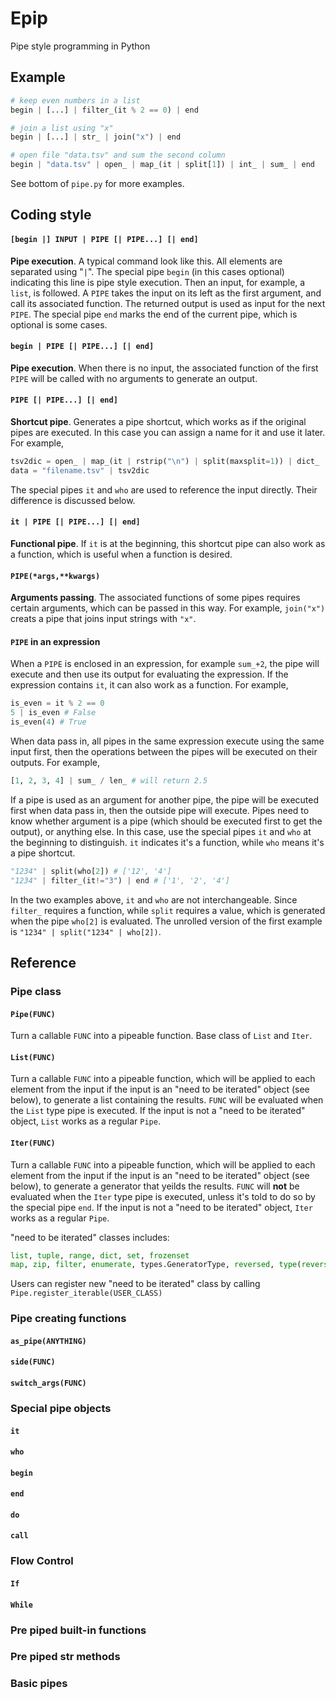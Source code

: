 # Epip
Pipe style programming in Python

## Example
```python
# keep even numbers in a list
begin | [...] | filter_(it % 2 == 0) | end

# join a list using "x"
begin | [...] | str_ | join("x") | end

# open file "data.tsv" and sum the second column
begin | "data.tsv" | open_ | map_(it | split[1]) | int_ | sum_ | end
```

See bottom of `pipe.py` for more examples.

## Coding style

#### `[begin |] INPUT | PIPE [| PIPE...] [| end]`
**Pipe execution**. A typical command look like this. All elements are separated using "`|`".
The special pipe `begin` (in this cases optional) indicating this line is pipe style execution.
Then an input, for example, a `list`, is followed. A `PIPE` takes the input on its left as the first argument,
and call its associated function. The returned output is used as input for the next `PIPE`.
The special pipe `end` marks the end of the current pipe, which is optional is some cases.

#### `begin | PIPE [| PIPE...] [| end]`
**Pipe execution**. When there is no input, the associated function of the first `PIPE` will be called with no arguments to generate an output.

#### `PIPE [| PIPE...] [| end]`
**Shortcut pipe**. Generates a pipe shortcut, which works as if the original pipes are executed.
In this case you can assign a name for it and use it later. For example,
```python
tsv2dic = open_ | map_(it | rstrip("\n") | split(maxsplit=1)) | dict_
data = "filename.tsv" | tsv2dic
```
The special pipes `it` and `who` are used to reference the input directly. Their difference is discussed below.

#### `it | PIPE [| PIPE...] [| end]`
**Functional pipe**. If `it` is at the beginning, this shortcut pipe can also work as a function, which is useful when a function is desired.

#### `PIPE(*args,**kwargs)`
**Arguments passing**. The associated functions of some pipes requires certain arguments, which can be passed in this way.
For example, `join("x")` creats a pipe that joins input strings with `"x"`.

#### `PIPE` in an expression
When a `PIPE` is enclosed in an expression, for example `sum_+2`, the pipe will execute and then use its output for evaluating the expression.
If the expression contains `it`, it can also work as a function. For example,
```python
is_even = it % 2 == 0
5 | is_even # False
is_even(4) # True
```
When data pass in, all pipes in the same expression execute using the same input first, then the operations between the pipes will be executed on their outputs. For example,
```python
[1, 2, 3, 4] | sum_ / len_ # will return 2.5
```
If a pipe is used as an argument for another pipe, the pipe will be executed first when data pass in, then the outside pipe will execute.
Pipes need to know whether argument is a pipe (which should be executed first to get the output), or anything else. In this case, use the
special pipes `it` and `who` at the beginning to distinguish. `it` indicates it's a function, while `who` means it's a pipe shortcut.
```python
"1234" | split(who[2]) # ['12', '4']
"1234" | filter_(it!="3") | end # ['1', '2', '4']
```
In the two examples above, `it` and `who` are not interchangeable. Since `filter_` requires a function, while `split` requires a value,
which is generated when the pipe `who[2]` is evaluated. The unrolled version of the first example is `"1234" | split("1234" | who[2])`.

## Reference
### Pipe class
#### `Pipe(FUNC)`
Turn a callable `FUNC` into a pipeable function. Base class of `List` and `Iter`.

#### `List(FUNC)`
Turn a callable `FUNC` into a pipeable function, which will be applied to each element from the input if the input is an "need to be iterated" object (see below),
to generate a list containing the results. `FUNC` will be evaluated when the `List` type pipe is executed.
If the input is not a "need to be iterated" object, `List` works as a regular `Pipe`.

#### `Iter(FUNC)`
Turn a callable `FUNC` into a pipeable function, which will be applied to each element from the input if the input is an "need to be iterated" object (see below),
to generate a generator that yeilds the results. `FUNC` will **not** be evaluated when the `Iter` type pipe is executed, unless it's told to do so by the special pipe `end`.
If the input is not a "need to be iterated" object, `Iter` works as a regular `Pipe`.

"need to be iterated" classes includes:
```python
list, tuple, range, dict, set, frozenset
map, zip, filter, enumerate, types.GeneratorType, reversed, type(reversed([])), type(reversed(range(0)))
```
Users can register new "need to be iterated" class by calling `Pipe.register_iterable(USER_CLASS)`

### Pipe creating functions

#### `as_pipe(ANYTHING)`

#### `side(FUNC)`

#### `switch_args(FUNC)`

### Special pipe objects

#### `it`

#### `who`

#### `begin`

#### `end`

#### `do`

#### `call`


### Flow Control

#### `If`

#### `While`


### Pre piped built-in functions

### Pre piped str methods

### Basic pipes

